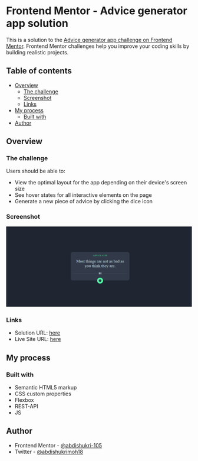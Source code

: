 # Frontend Mentor - Advice generator app solution

This is a solution to the [Advice generator app challenge on Frontend Mentor](https://www.frontendmentor.io/challenges/advice-generator-app-QdUG-13db). Frontend Mentor challenges help you improve your coding skills by building realistic projects.

## Table of contents

- [Overview](#overview)
  - [The challenge](#the-challenge)
  - [Screenshot](#screenshot)
  - [Links](#links)
- [My process](#my-process)
  - [Built with](#built-with)
- [Author](#author)




## Overview

### The challenge

Users should be able to:

- View the optimal layout for the app depending on their device's screen size
- See hover states for all interactive elements on the page
- Generate a new piece of advice by clicking the dice icon

### Screenshot

![](./images/2023-01-05%20(2).png)



### Links

- Solution URL: [here](https://github.com/abdishukri-105/advice-generator-app)
- Live Site URL: [here](https://advice-generator-app-mauve-nine.vercel.app/)

## My process

### Built with

- Semantic HTML5 markup
- CSS custom properties
- Flexbox
- REST-API
- JS



## Author
- Frontend Mentor - [@abdishukri-105](https://www.frontendmentor.io/profile/abdishukri-105)
- Twitter - [@abdishukrimoh18](https://twitter.com/AbdishukriMoh18)

